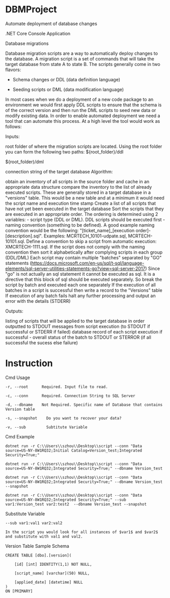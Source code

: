# DBMProject

Automate deployment of database changes

.NET Core Console Application

Database migrations

Database migration scripts are a way to automatically deploy changes to the database. A migration script is a set of commands that will take the target database from state A to state B. The scripts generally come in two flavors:
 - Schema changes or DDL (data definition language)  

 - Seeding scripts or DML (data modification language)

In most cases when we do a deployment of a new code package to an environment we would first apply DDL scripts to ensure that the schema is of the correct version and then run the DML scripts to seed new data or modify existing data. In order to enable automated deployment we need a tool that can automate this process. At a high level the tool would work as follows:

Inputs:

root folder of where the migration scripts are located. Using the root folder you can form the following two paths: 
 ${root_folder}/ddl

 ${root_folder)/dml

connection string of the target database
Algorithm:

obtain an inventory of all scripts in the source folder and cache in an appropriate data structure
compare the inventory to the list of already executed scripts. These are generally stored in a target database in a  "versions" table. This would be a new table and at a minimum it would need the script name and execution time stamp
Create a list of all scripts that have not yet been executed in the target database
Sort the scripts that they are executed in an appropriate order. The ordering is determined using 2 variables: - script type (DDL or DML). DDL scripts should be executed first - naming convention (something to be defined). A good example naming convention would be the following: "[ticket_name]_[execution order]-[description].sql".  Examples: MCRTECH_10101-udpate.sql, MCRTECH-10101.sql. Define a convention to skip a script from automatic execution: XMCRTECH-1111.sql. If the script does not comply with the naming convention then sort it alphabetically after complying scripts in each group (DDL/DML)
Each script may contain multiple "batches" separated by "GO" statements (https://docs.microsoft.com/en-us/sql/t-sql/language-elements/sql-server-utilities-statements-go?view=sql-server-2017) Since "go" is not actually an sql statement it cannot be executed as sql. It is a directive that this block of sql should be executed separately. So break the script by batch and executed each one separately
If the execution of all batches in a script is successful then write a record to the "Versions" table
If execution of any batch fails halt any further processing and output an error with the details (STDERR)
 

Outputs:

listing of scripts that will be applied to the target database in order outputted to STDOUT
messages from script execution (to STDOUT if successful or STDERR if failed)
database record of each script execution if successful - overall status of the batch to STDOUT or STERROR (if all successful the sucess else failure)

# Instruction

Cmd Usage

```
-r, --root      Required. Input file to read.

-c, --conn      Required. Connection String to SQL Server

-d, --dbname    Not Required. Specific name of Database that contains Version table

-s, --snapshot    Do you want to recover your data?

-v, --sub         Subtitute Variable

```

Cmd Example

```
dotnet run -r C:\\Users\\szhou\\Desktop\\script --conn "Data source=US-NY-8W1RQ32;Initial Catalog=Version_test;Integrated Security=True;"
```

```
dotnet run -r C:\\Users\\szhou\\Desktop\\script --conn "Data source=US-NY-8W1RQ32;Integrated Security=True;" --dbname Version_test

```
```
dotnet run -r C:\\Users\\szhou\\Desktop\\script --conn "Data source=US-NY-8W1RQ32;Integrated Security=True;" --dbname Version_test --snapshot
```
```
dotnet run -r C:\\Users\\szhou\\Desktop\\script --conn "Data source=US-NY-8W1RQ32;Integrated Security=True;" --sub var1:Version_test var2:test2  --dbname Version_test --snapshot
```
Substitute Variable

```
--sub var1:val1 var2:val2

In the script you would look for all instances of $var1$ and $var2$ and substitute with val1 and val2.
```

Version Table Sample Schema

```
CREATE TABLE [dbo].[version](
	
	[id] [int] IDENTITY(1,1) NOT NULL,
	
	[script_name] [varchar](50) NULL,
	
	[applied_date] [datetime] NULL
) 
ON [PRIMARY]

```
